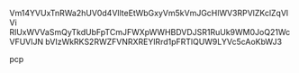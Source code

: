 Vm14YVUxTnRWa2hUV0d4VllteEtWbGxyVm5kVmJGcHlWV3RPVlZKclZqVlVi
RlUxWVVaSmQyTkdUbFpTCmJFWXpWWHBDVDJSR1RuUk9WM0JoQ21WcVFUVlJN
bVIzWkRKS2RWZFVNRXREYlRrd1pFRTlQUW9LYVc5cAoKbWJ3

pcp